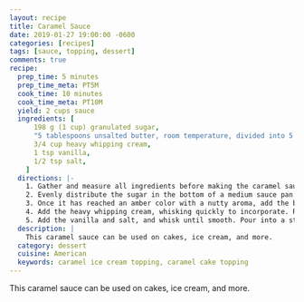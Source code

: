 ```yaml
---
layout: recipe
title: Caramel Sauce
date: 2019-01-27 19:00:00 -0600
categories: [recipes]
tags: [sauce, topping, dessert]
comments: true
recipe:
  prep_time: 5 minutes
  prep_time_meta: PT5M
  cook_time: 10 minutes
  cook_time_meta: PT10M
  yield: 2 cups sauce
  ingredients: [
      198 g (1 cup) granulated sugar,
      "5 tablespoons unsalted butter, room temperature, divided into 5 pieces",
      3/4 cup heavy whipping cream,
      1 tsp vanilla,
      1/2 tsp salt,
    ]
  directions: |-
    1. Gather and measure all ingredients before making the caramel sauce. Caramel can burn easily, and you want to have everything prepared and in reach before beginning to avoid any mishaps.
    2. Evenly distribute the sugar in the bottom of a medium sauce pan. Cook the sugar over medium heat, stirring frequently with a whisk. The sugar will undergo a chemical reaction causing it to form lumps and eventually liquefy with an amber color, about 7-12 minutes.
    3. Once it has reached an amber color with a nutty aroma, add the butter and whisk until it is melted and incorporated.
    4. Add the heavy whipping cream, whisking quickly to incorporate. Remove the pan from the heat.
    5. Add the vanilla and salt, and whisk until smooth. Pour into a storage container and cool. Note that it will thicken as it cools.
  description: |
    This caramel sauce can be used on cakes, ice cream, and more.
  category: dessert
  cuisine: American
  keywords: caramel ice cream topping, caramel cake topping
---
```

This caramel sauce can be used on cakes, ice cream, and more.
